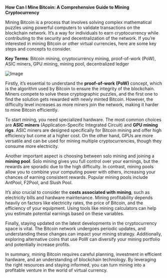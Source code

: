 **How Can I Mine Bitcoin: A Comprehensive Guide to Mining Cryptocurrency**

Mining Bitcoin is a process that involves solving complex mathematical puzzles using powerful computers to validate transactions on the blockchain network. It’s a way for individuals to earn cryptocurrency while contributing to the security and decentralization of the network. If you’re interested in mining Bitcoin or other virtual currencies, here are some key steps and concepts to consider.

**Key Terms**: Bitcoin mining, cryptocurrency mining, proof-of-work (PoW), ASIC miners, GPU mining, mining pool, decentralized ledger

![Image](https://github.com/user-attachments/assets/31692037-0104-4703-abd1-696b6a7dd41b)

Firstly, it’s essential to understand the **proof-of-work (PoW)** concept, which is the algorithm used by Bitcoin to ensure the integrity of the blockchain. Miners compete to solve these cryptographic puzzles, and the first one to find the solution gets rewarded with newly minted Bitcoin. However, the difficulty level increases as more miners join the network, making it harder to mine Bitcoin efficiently.

To start mining, you need specialized hardware. The most common choices are **ASIC miners** (Application-Specific Integrated Circuit) and **GPU mining rigs**. ASIC miners are designed specifically for Bitcoin mining and offer high efficiency but come at a higher cost. On the other hand, GPUs are more versatile and can be used for mining multiple cryptocurrencies, though they consume more electricity.

Another important aspect is choosing between solo mining and joining a **mining pool**. Solo mining gives you full control over your earnings, but the rewards are sporadic due to the high difficulty. In contrast, mining pools allow you to combine your computing power with others, increasing your chances of earning consistent rewards. Popular mining pools include AntPool, F2Pool, and Slush Pool.

It’s also crucial to consider the **costs associated with mining**, such as electricity bills and hardware maintenance. Mining profitability depends heavily on factors like electricity rates, the price of Bitcoin, and the efficiency of your equipment. Using tools like mining calculators can help you estimate potential earnings based on these variables.

Finally, staying updated on the latest developments in the cryptocurrency space is vital. The Bitcoin network undergoes periodic updates, and understanding these changes can impact your mining strategy. Additionally, exploring alternative coins that use PoW can diversify your mining portfolio and potentially increase profits.

In summary, mining Bitcoin requires careful planning, investment in efficient hardware, and an understanding of blockchain technology. By leveraging the right resources and staying informed, you can turn mining into a profitable venture in the world of virtual currency.